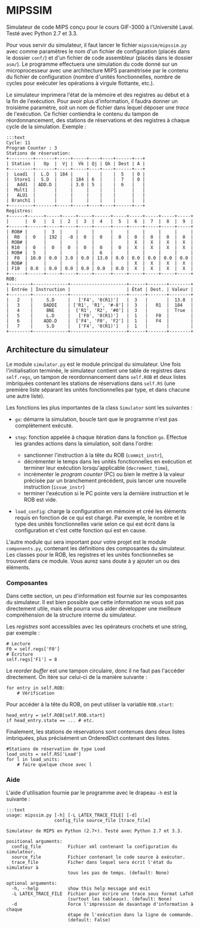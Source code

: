 # MIPSSIM

Simulateur de code MIPS conçu pour le cours GIF-3000 à l'Université Laval. Testé avec Python 2.7 et 3.3.

Pour vous servir du simulateur, il faut lancer le fichier `mipssim/mipssim.py` avec comme paramètres le nom d'un fichier de configuration (placés dans le dossier `conf/`) et d'un fichier de code assembleur (placés dans le dossier `asm/`). Le programme effectuera une simulation du code donné sur un microprocesseur avec une architecture MIPS paramétrisée par le contenu du fichier de configuration (nombre d'unités fonctionnelles, nombre de cycles pour exécuter les opérations à virgule flottante, etc.).

Le simulateur imprimera l'état de la mémoire et des registres au début et à la fin de l'exécution. Pour avoir plus d'information, il faudra donner un troisième paramètre, soit un nom de fichier dans lequel déposer une *trace* de l'exécution. Ce fichier contiendra le contenu du tampon de réordonnancement, des stations de réservations et des registres à chaque cycle de la simulation. Exemple : 

    :::text
    Cycle: 11
    Program Counter : 3
    Stations de réservation:
    +---------+-------+-----+-----+----+----+------+---+
    | Station |   Op  |  Vj |  Vk | Qj | Qk | Dest | A |
    +---------+-------+-----+-----+----+----+------+---+
    |  Load1  |  L.D  | 184 |     |    |    |  5   | 0 |
    |  Store1 |  S.D  |     | 184 | 6  |    |  7   | 0 |
    |   Add1  | ADD.D |     | 3.0 | 5  |    |  6   |   |
    |  Mult1  |       |     |     |    |    |      |   |
    |   ALU1  |       |     |     |    |    |      |   |
    | Branch1 |       |     |     |    |    |      |   |
    +---------+-------+-----+-----+----+----+------+---+
    Registres: 
    +------+------+-----+-----+-----+------+-----+-----+-----+-----+-----+
    |      |  0   |  1  |  2  |  3  |  4   |  5  |  6  |  7  |  8  |  9  |
    +------+------+-----+-----+-----+------+-----+-----+-----+-----+-----+
    | ROB# |      |  3  |     |     |      |     |     |     |     |     |
    |  R0  |  0   | 192 |  -8 |  0  |  0   |  0  |  0  |  0  |  0  |  0  |
    | ROB# |      |     |     |     |      |     |  X  |  X  |  X  |  X  |
    | R10  |  0   |  0  |  0  |  0  |  0   |  0  |  X  |  X  |  X  |  X  |
    | ROB# |  5   |     |     |     |  6   |     |     |     |     |     |
    |  F0  | 10.0 | 0.0 | 3.0 | 0.0 | 13.0 | 0.0 | 0.0 | 0.0 | 0.0 | 0.0 |
    | ROB# |      |     |     |     |      |     |  X  |  X  |  X  |  X  |
    | F10  | 0.0  | 0.0 | 0.0 | 0.0 | 0.0  | 0.0 |  X  |  X  |  X  |  X  |
    +------+------+-----+-----+-----+------+-----+-----+-----+-----+-----+
    ROB: 
    +--------+-------------+---------------------+------+-------+--------+
    | Entrée | Instruction |                     | État | Dest. | Valeur |
    +--------+-------------+---------------------+------+-------+--------+
    |   2    |     S.D     |   ['F4', '0(R1)']   |  3   |       |  13.0  |
    |   3    |    DADDI    | ['R1', 'R1', '#-8'] |  3   |   R1  |  184   |
    |   4    |     BNE     |  ['R1', 'R2', '#0'] |  3   |       |  True  |
    |   5    |     L.D     |   ['F0', '0(R1)']   |  1   |   F0  |        |
    |   6    |    ADD.D    |  ['F4', 'F0', 'F2'] |  1   |   F4  |        |
    |   7    |     S.D     |   ['F4', '0(R1)']   |  1   |       |        |
    +--------+-------------+---------------------+------+-------+--------+


## Architecture du simulateur

Le module `simulator.py` est le module principal du simulateur. Une fois l'initialisation terminée, le simulateur contient une table de registres dans `self.regs`, un tampon de reordonnancement dans `self.ROB` et deux listes imbriquées contenant les stations de réservations dans `self.RS` (une première liste séparant les unités fonctionnelles par type, et dans chacune une autre liste).

Les fonctions les plus importantes de la class `Simulator` sont les suivantes : 

* `go`: démarre la simulation, boucle tant que le programme n'est pas complètement exécuté.

* `step`: fonction appelée à chaque itération dans la fonction `go`. Effectue les grandes actions dans la simulation, soit dans l'ordre:
    * sanctionner l'instruction à la tête du ROB (`commit_instr`),
    * décrémenter le temps dans les unités fonctionnelles en exécution et terminer leur exécution lorsqu'applicable (`decrement_time`),
    * incrémenter le *program counter* (PC) ou bien le mettre à la valeur précisée par un branchement précédent, puis lancer une nouvelle instruction (`issue_instr`)
    * terminer l'exécution si le PC pointe vers la dernière instruction et le ROB est vide.

* `load_config`: charge la configuration en mémoire et créé les éléments requis en fonction de ce qui est chargé. Par exemple, le nombre et le type des unités fonctionnelles varie selon ce qui est écrit dans la configuration et c'est cette fonction qui est en cause.

L'autre module qui sera important pour votre projet est le module `components.py`, contenant les définitions des composantes du simulateur. Les classes pour le ROB, les registres et les unités fonctionnelles se trouvent dans ce module. Vous aurez sans doute à y ajouter un ou des éléments.

### Composantes

Dans cette section, un peu d'information est fournie sur les composantes du simulateur. Il est bien possible que cette information ne vous soit pas directement utile, mais elle pourra vous aider développer une meilleure compréhension de la structure interne du simulateur.

Les *registres* sont accessibles avec les opérateurs crochets et une string, par exemple : 

    # Lecture
    F0 = self.regs['F0']
    # Écriture
    self.regs['F1'] = 8

Le *reorder buffer* est une tampon circulaire, donc il ne faut pas l'accéder directement. On itère sur celui-ci de la manière suivante : 

    for entry in self.ROB:
        # Vérification

Pour accéder à la tête du ROB, on peut utiliser la variable `ROB.start`:
    
    head_entry = self.ROB[self.ROB.start]
    if head_entry.state == ... # etc.

Finalement, les stations de réservations sont contenues dans deux listes imbriquées, plus précisément un OrderedDict contenant des listes.

    #Stations de réservation de type Load
    load_units = self.RS['Load']
    for l in load_units:
        # faire quelque chose avec l

### Aide

L'aide d'utilisation fournie par le programme avec le drapeau `-h` est la suivante : 

    :::text
    usage: mipssim.py [-h] [-L LATEX_TRACE_FILE] [-d]
                      config_file source_file [trace_file]

    Simulateur de MIPS en Python (2.7+). Testé avec Python 2.7 et 3.3.

    positional arguments:
      config_file          Fichier xml contenant la configuration du simulateur.
      source_file          Fichier contenant le code source à exécuter.
      trace_file           Ficher dans lequel sera écrit l'état du simulateur à
                           tous les pas de temps. (default: None)

    optional arguments:
      -h, --help           show this help message and exit
      -L LATEX_TRACE_FILE  Fichier pour écrire une trace sous format LaTeX
                           (surtout les tableaux). (default: None)
      -d                   Force l'impression de davantage d'information à chaque
                           étape de l'exécution dans la ligne de commande.
                           (default: False)


